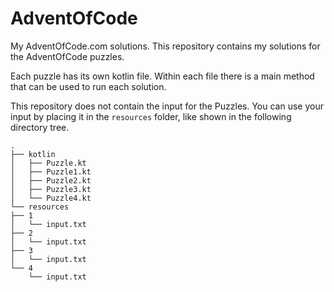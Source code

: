 # AdventOfCode

My AdventOfCode.com solutions. 
This repository contains my solutions for the AdventOfCode puzzles.

Each puzzle has its own kotlin file. Within each file there is a main method that can be used to run each solution.

This repository does not contain the input for the Puzzles. 
You can use your input by placing it in the `resources` folder, like shown in the following directory tree.


```
.
├── kotlin
│   ├── Puzzle.kt
│   ├── Puzzle1.kt
│   ├── Puzzle2.kt
│   ├── Puzzle3.kt
│   └── Puzzle4.kt
└── resources
├── 1
│   └── input.txt
├── 2
│   └── input.txt
├── 3
│   └── input.txt
└── 4
    └── input.txt
```
